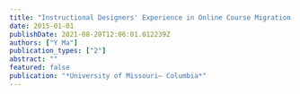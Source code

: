 ```yaml
---
title: "Instructional Designers' Experience in Online Course Migration for Virtual School K-12 Students: An Interpretative Phenomenological Case Study"
date: 2015-01-01
publishDate: 2021-08-20T12:06:01.012239Z
authors: ["Y Ma"]
publication_types: ["2"]
abstract: ""
featured: false
publication: "*University of Missouri– Columbia*"
---
```


